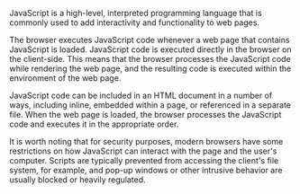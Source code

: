 JavaScript is a high-level, interpreted programming language that is commonly used to add interactivity and functionality to web pages. 

The browser executes JavaScript code whenever a web page that contains JavaScript is loaded. JavaScript code is executed directly in the browser on the client-side. This means that the browser processes the JavaScript code while rendering the web page, and the resulting code is executed within the environment of the web page. 

JavaScript code can be included in an HTML document in a number of ways, including inline, embedded within a page, or referenced in a separate file. When the web page is loaded, the browser processes the JavaScript code and executes it in the appropriate order. 

It is worth noting that for security purposes, modern browsers have some restrictions on how JavaScript can interact with the page and the user's computer. Scripts are typically prevented from accessing the client's file system, for example, and pop-up windows or other intrusive behavior are usually blocked or heavily regulated.
